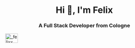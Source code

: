 <h1 align="center">Hi 👋, I'm Felix</h1>
<h3 align="center">A Full Stack Developer from Cologne</h3>

<p align="left">
<a href="https://instagram.com/_felixx_3" target="blank"><img align="center" src="https://cdn.jsdelivr.net/npm/simple-icons@3.0.1/icons/instagram.svg" alt="_felixx_3" height="30" width="40" /></a>
</p>


